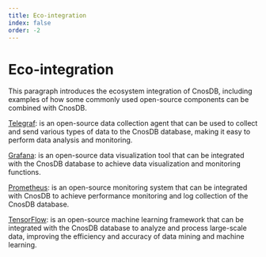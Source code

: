 ```yaml
---
title: Eco-integration
index: false
order: -2
---
```


# Eco-integration

This paragraph introduces the ecosystem integration of CnosDB, including examples of how some commonly used open-source components can be combined with CnosDB.

[Telegraf](./telegraf): is an open-source data collection agent that can be used to collect and send various types of data to the CnosDB database, making it easy to perform data analysis and monitoring.

[Grafana](./grafana): is an open-source data visualization tool that can be integrated with the CnosDB database to achieve data visualization and monitoring functions.

[Prometheus](./prometheus): is an open-source monitoring system that can be integrated with CnosDB to achieve performance monitoring and log collection of the CnosDB database.

[TensorFlow](./tensorflow): is an open-source machine learning framework that can be integrated with the CnosDB database to analyze and process large-scale data, improving the efficiency and accuracy of data mining and machine learning.

